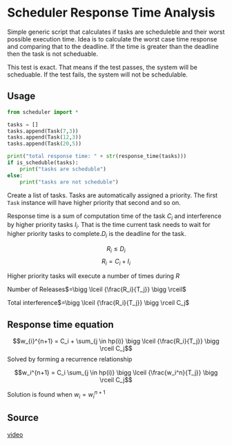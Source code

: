 <!-- render math formulas on export-->
<link rel="stylesheet" href="https://cdn.jsdelivr.net/npm/katex@0.11.1/dist/katex.min.css" integrity="sha384-zB1R0rpPzHqg7Kpt0Aljp8JPLqbXI3bhnPWROx27a9N0Ll6ZP/+DiW/UqRcLbRjq" crossorigin="anonymous"><script defer src="https://cdn.jsdelivr.net/npm/katex@0.11.1/dist/katex.min.js" integrity="sha384-y23I5Q6l+B6vatafAwxRu/0oK/79VlbSz7Q9aiSZUvyWYIYsd+qj+o24G5ZU2zJz" crossorigin="anonymous"></script><script defer src="https://cdn.jsdelivr.net/npm/katex@0.11.1/dist/contrib/auto-render.min.js" integrity="sha384-kWPLUVMOks5AQFrykwIup5lo0m3iMkkHrD0uJ4H5cjeGihAutqP0yW0J6dpFiVkI" crossorigin="anonymous" onload='renderMathInElement(document.body, {delimiters: [{ left: "$$", right: "$$", display: true },{ left: "$", right: "$", display: false },{ left: "\\[", right: "\\]", display: true }]});'></script>


# Scheduler Response Time Analysis

Simple generic script that calculates if tasks are scheduleble and their worst possible execution time. Idea is to calculate the worst case time response and comparing that to the deadline. If the time is greater than the deadline then the task is not scheduable.

This test is exact. That means if the test passes, the system will be scheduable. If the test fails, the system will not be schedulable.

## Usage
```python
from scheduler import *

tasks = []
tasks.append(Task(7,3))
tasks.append(Task(12,3))
tasks.append(Task(20,5))

print("total response time: " + str(response_time(tasks)))
if is_scheduble(tasks):
    print("tasks are scheduble")
else:
    print("tasks are not scheduble")

```
Create a list of tasks. Tasks are automatically assigned a priority. The first `Task` instance will have higher priority that second and so on.

Response time is a sum of computation time of the task $C_i$ and interference by higher priority tasks $I_i$. That is the time current task needs to wait for higher priority tasks to complete.$D_i$ is the deadline for the task.

$$R_i \leq D_i$$
$$R_i = C_i + I_i$$

Higher priority tasks will execute a number of times during $R$

Number of Releases$=\bigg \lceil {\frac{R_i}{T_j}} \bigg \rceil$

Total interference$=\bigg \lceil {\frac{R_i}{T_j}} \bigg \rceil C_j$


## Response time equation
$$w_{i}^{n+1} = C_i + \sum_{j \in hp(i)} \bigg \lceil {\frac{R_i}{T_j}} \bigg \rceil C_j$$
Solved by forming a recurrence relationship

$$w_i^{n+1} = C_i  \sum_{j \in hp(i)} \bigg \lceil {\frac{w_i^n}{T_j}} \bigg \rceil C_j$$

Solution is found when $w_i = w_i^{n+1}$

## Source
[video](https://www.youtube.com/watch?v=qaVRW5XN_ew)